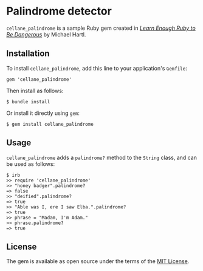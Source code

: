 # Palindrome detector

`cellane_palindrome` is a sample Ruby gem created in [_Learn Enough Ruby to Be Dangerous_](https://www.learnenough.com/ruby-tutorial) by Michael Hartl.

## Installation

To install `cellane_palindrome`, add this line to your application's `Gemfile`:

```
gem 'cellane_palindrome'
```

Then install as follows:

```
$ bundle install
```

Or install it directly using `gem`:

```
$ gem install cellane_palindrome
```

## Usage

`cellane_palindrome` adds a `palindrome?` method to the `String` class, and can be used as follows:

```
$ irb
>> require 'cellane_palindrome'
>> "honey badger".palindrome?
=> false
>> "deified".palindrome?
=> true
>> "Able was I, ere I saw Elba.".palindrome?
=> true
>> phrase = "Madam, I'm Adam."
>> phrase.palindrome?
=> true
```

## License

The gem is available as open source under the terms of the [MIT License](https://opensource.org/licenses/MIT).
